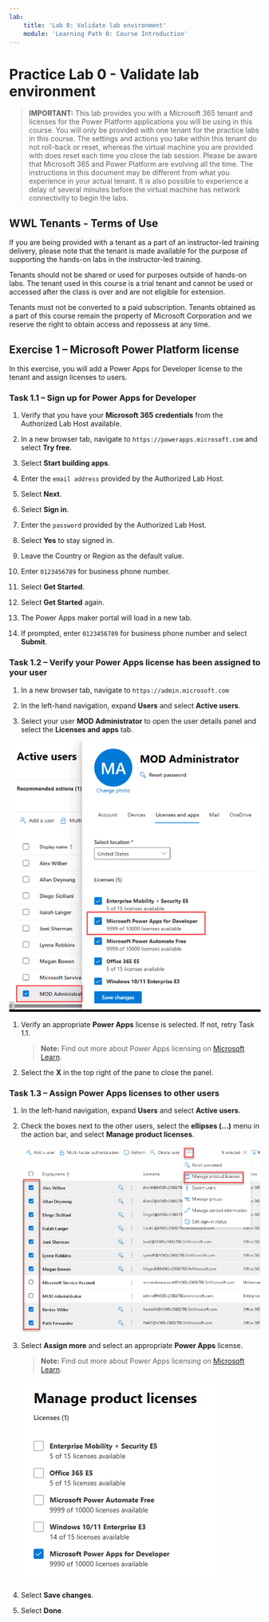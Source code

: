 ```yaml
---
lab:
    title: 'Lab 0: Validate lab environment'
    module: 'Learning Path 0: Course Introduction'
---
```


# Practice Lab 0 - Validate lab environment

> **IMPORTANT:** This lab provides you with a Microsoft 365 tenant and licenses for the Power Platform applications you will be using in this course. You will only be provided with one tenant for the practice labs in this course. The settings and actions you take within this tenant do not roll-back or reset, whereas the virtual machine you are provided with does reset each time you close the lab session. Please be aware that Microsoft 365 and Power Platform are evolving all the time. The instructions in this document may be different from what you experience in your actual tenant. It is also possible to experience a delay of several minutes before the virtual machine has network connectivity to begin the labs.

## WWL Tenants - Terms of Use

If you are being provided with a tenant as a part of an instructor-led training delivery, please note that the tenant is made available for the purpose of supporting the hands-on labs in the instructor-led training.

Tenants should not be shared or used for purposes outside of hands-on labs. The tenant used in this course is a trial tenant and cannot be used or accessed after the class is over and are not eligible for extension.

Tenants must not be converted to a paid subscription. Tenants obtained as a part of this course remain the property of Microsoft Corporation and we reserve the right to obtain access and repossess at any time.

## Exercise 1 – Microsoft Power Platform license

In this exercise, you will add a Power Apps for Developer license to the tenant and assign licenses to users.

### Task 1.1 – Sign up for Power Apps for Developer

1. Verify that you have your **Microsoft 365 credentials** from the Authorized Lab Host available.

1. In a new browser tab, navigate to `https://powerapps.microsoft.com` and select **Try free**.

1. Select **Start building apps**.

1. Enter the `email address` provided by the Authorized Lab Host.

1. Select **Next**.

1. Select **Sign in**.

1. Enter the `password` provided by the Authorized Lab Host.

1. Select **Yes** to stay signed in.

1. Leave the Country or Region as the default value.

1. Enter `0123456789` for business phone number.

1. Select **Get Started**.

1. Select **Get Started** again.

1. The Power Apps maker portal will load in a new tab.

1. If prompted, enter `0123456789` for business phone number and select **Submit**.

### Task 1.2 – Verify your Power Apps license has been assigned to your user

1. In a new browser tab, navigate to `https://admin.microsoft.com`

1. In the left-hand navigation, expand **Users** and select **Active users**.

1. Select your user **MOD Administrator** to open the user details panel and select the **Licenses and apps** tab.

![Mod Administrator licenses.](../media/mod-administrator-dev.png)

1. Verify an appropriate **Power Apps** license is selected. If not, retry Task 1.1.

   > **Note:** Find out more about Power Apps licensing on [Microsoft Learn](https://learn.microsoft.com/power-platform/admin/signup-for-powerapps-admin).

1. Select the **X** in the top right of the pane to close the panel.

### Task 1.3 – Assign Power Apps licenses to other users

1. In the left-hand navigation, expand **Users** and select **Active users**.

1. Check the boxes next to the other users, select the **ellipses (...)** menu in the action bar, and select **Manage product licenses**.

   ![Select other users.](../media/select-users.png)

1. Select **Assign more** and select an appropriate **Power Apps** license.

   > **Note:** Find out more about Power Apps licensing on [Microsoft Learn](https://learn.microsoft.com/power-platform/admin/signup-for-powerapps-admin).

   ![Add more licenses.](../media/add-licenses-dev.png)

1. Select **Save changes**.

1. Select **Done**.
